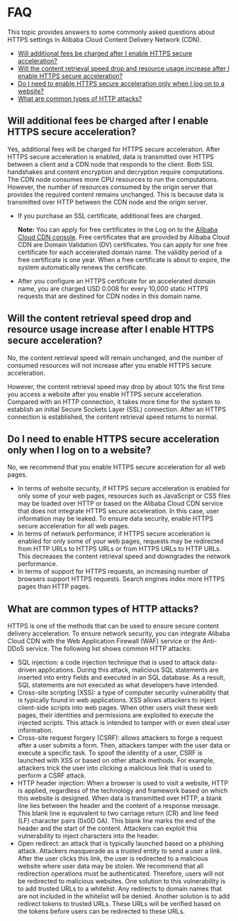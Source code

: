 # FAQ

This topic provides answers to some commonly asked questions about HTTPS settings in Alibaba Cloud Content Delivery Network \(CDN\).

-   [Will additional fees be charged after I enable HTTPS secure acceleration?](#section_fnh_ptz_zgb)
-   [Will the content retrieval speed drop and resource usage increase after I enable HTTPS secure acceleration?](#section_hlw_5tz_zgb)
-   [Do I need to enable HTTPS secure acceleration only when I log on to a website?](#section_epq_ztz_zgb)
-   [What are common types of HTTP attacks?](#section_hfq_h5z_zgb)

## Will additional fees be charged after I enable HTTPS secure acceleration?

Yes, additional fees will be charged for HTTPS secure acceleration. After HTTPS secure acceleration is enabled, data is transmitted over HTTPS between a client and a CDN node that responds to the client. Both SSL handshakes and content encryption and decryption require computations. The CDN node consumes more CPU resources to run the computations. However, the number of resources consumed by the origin server that provides the required content remains unchanged. This is because data is transmitted over HTTP between the CDN node and the origin server.

-   If you purchase an SSL certificate, additional fees are charged.

    **Note:** You can apply for free certificates in the Log on to the [Alibaba Cloud CDN console](https://cdn.console.aliyun.com). Free certificates that are provided by Alibaba Cloud CDN are Domain Validation \(DV\) certificates. You can apply for one free certificate for each accelerated domain name. The validity period of a free certificate is one year. When a free certificate is about to expire, the system automatically renews the certificate.

-   After you configure an HTTPS certificate for an accelerated domain name, you are charged USD 0.008 for every 10,000 static HTTPS requests that are destined for CDN nodes in this domain name.

## Will the content retrieval speed drop and resource usage increase after I enable HTTPS secure acceleration?

No, the content retrieval speed will remain unchanged, and the number of consumed resources will not increase after you enable HTTPS secure acceleration.

However, the content retrieval speed may drop by about 10% the first time you access a website after you enable HTTPS secure acceleration. Compared with an HTTP connection, it takes more time for the system to establish an initial Secure Sockets Layer \(SSL\) connection. After an HTTPS connection is established, the content retrieval speed returns to normal.

## Do I need to enable HTTPS secure acceleration only when I log on to a website?

No, we recommend that you enable HTTPS secure acceleration for all web pages.

-   In terms of website security, if HTTPS secure acceleration is enabled for only some of your web pages, resources such as JavaScript or CSS files may be loaded over HTTP or based on the Alibaba Cloud CDN service that does not integrate HTTPS secure acceleration. In this case, user information may be leaked. To ensure data security, enable HTTPS secure acceleration for all web pages.
-   In terms of network performance, if HTTPS secure acceleration is enabled for only some of your web pages, requests may be redirected from HTTP URLs to HTTPS URLs or from HTTPS URLs to HTTP URLs. This decreases the content retrieval speed and downgrades the network performance.
-   In terms of support for HTTPS requests, an increasing number of browsers support HTTPS requests. Search engines index more HTTPS pages than HTTP pages.

## What are common types of HTTP attacks?

HTTPS is one of the methods that can be used to ensure secure content delivery acceleration. To ensure network security, you can integrate Alibaba Cloud CDN with the Web Application Firewall \(WAF\) service or the Anti-DDoS service. The following list shows common HTTP attacks:

-   SQL injection: a code injection technique that is used to attack data-driven applications. During this attack, malicious SQL statements are inserted into entry fields and executed in an SQL database. As a result, SQL statements are not executed as what developers have intended.
-   Cross-site scripting \(XSS\): a type of computer security vulnerability that is typically found in web applications. XSS allows attackers to inject client-side scripts into web pages. When other users visit these web pages, their identities and permissions are exploited to execute the injected scripts. This attack is intended to tamper with or even steal user information.
-   Cross-site request forgery \(CSRF\): allows attackers to forge a request after a user submits a form. Then, attackers tamper with the user data or execute a specific task. To spoof the identity of a user, CSRF is launched with XSS or based on other attack methods. For example, attackers trick the user into clicking a malicious link that is used to perform a CSRF attack.
-   HTTP header injection: When a browser is used to visit a website, HTTP is applied, regardless of the technology and framework based on which this website is designed. When data is transmitted over HTTP, a blank line lies between the header and the content of a response message. This blank line is equivalent to two carriage return \(CR\) and line feed \(LF\) character pairs \(0x0D 0A\). This blank line marks the end of the header and the start of the content. Attackers can exploit this vulnerability to inject characters into the header.
-   Open redirect: an attack that is typically launched based on a phishing attack. Attackers masquerade as a trusted entity to send a user a link. After the user clicks this link, the user is redirected to a malicious website where user data may be stolen. We recommend that all redirection operations must be authenticated. Therefore, users will not be redirected to malicious websites. One solution to this vulnerability is to add trusted URLs to a whitelist. Any redirects to domain names that are not included in the whitelist will be denied. Another solution is to add redirect tokens to trusted URLs. These URLs will be verified based on the tokens before users can be redirected to these URLs.

